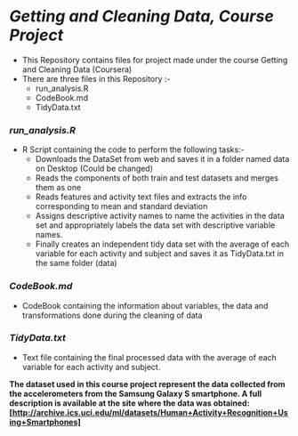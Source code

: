 # ***Getting and Cleaning Data, Course Project***

* This Repository contains files for project made under the course Getting and Cleaning Data (Coursera) 
* There are three files in this Repository :-
    + run_analysis.R
    + CodeBook.md 
    + TidyData.txt

### *run_analysis.R*

* R Script containing the code to perform the following tasks:-
    + Downloads the DataSet from web and saves it in a folder named data on Desktop (Could be changed)
    + Reads the components of both train and test datasets and merges them as one
    + Reads features and activity text files and extracts the info corresponding to mean and standard deviation 
    + Assigns descriptive activity names to name the activities in the data set and appropriately labels the data set         with descriptive variable names.
    + Finally creates an independent tidy data set with the average of each variable for each activity and subject            and saves it as TidyData.txt in the same folder (data)
    
### *CodeBook.md* 

* CodeBook containing the information about variables, the data and transformations done during the cleaning of data 

### *TidyData.txt*

* Text file containing the final processed data with the average of each variable for each activity and subject.

**The dataset used in this course project represent the data collected from the accelerometers from the Samsung Galaxy S smartphone. A full description is available at the site where the data was obtained:
[http://archive.ics.uci.edu/ml/datasets/Human+Activity+Recognition+Using+Smartphones]**

